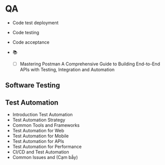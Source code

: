 # QA
- Code test deployment
- Code testing
- Code acceptance


- :books: 
  - [ ] Mastering Postman A Comprehensive Guide to Building End-to-End APIs with Testing, Integration and Automation



## Software Testing

## Test Automation 
* Introduction Test Automation 
* Test Automation Strategy 
* Common Tools and Frameworks
* Test Automation for Web
* Test Automation for Mobile 
* Test Automation for APIs
* Test Automation for Performance
* CI/CD and Test Automation
* Common Issues and  (Cạm bẫy)
